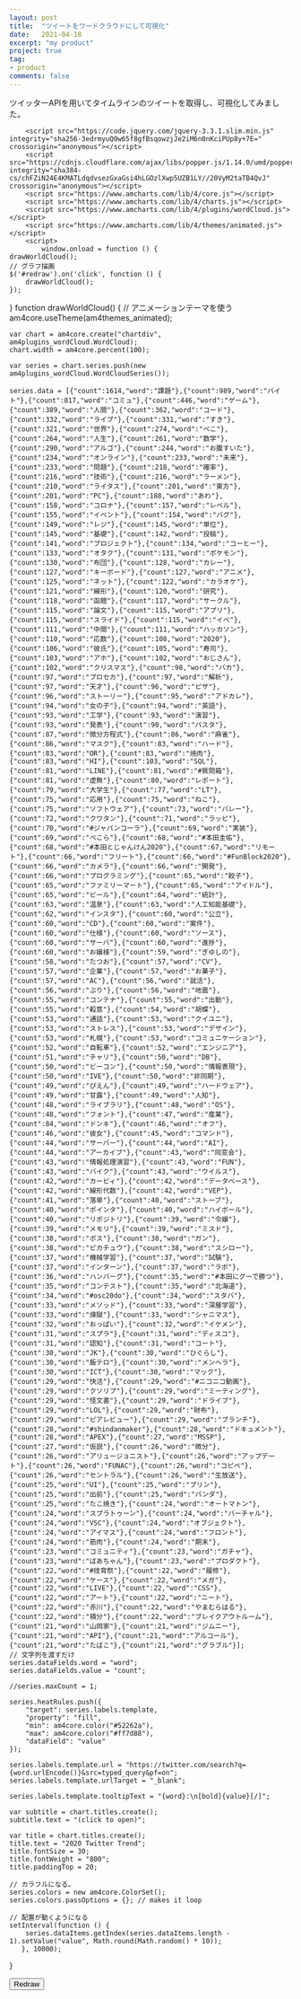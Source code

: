 ```yaml
---
layout: post
title:  "ツイートをワードクラウドにして可視化"
date:   2021-04-18
excerpt: "my product"
project: true
tag:
- product
comments: false
---
```

ツイッターAPIを用いてタイムラインのツイートを取得し、可視化してみました。

        <script src="https://code.jquery.com/jquery-3.3.1.slim.min.js" integrity="sha256-3edrmyuQ0w65f8gfBsqowzjJe2iM6n0nKciPUp8y+7E=" crossorigin="anonymous"></script>
        <script src="https://cdnjs.cloudflare.com/ajax/libs/popper.js/1.14.0/umd/popper.min.js" integrity="sha384-cs/chFZiN24E4KMATLdqdvsezGxaGsi4hLGOzlXwp5UZB1LY//20VyM2taTB4QvJ" crossorigin="anonymous"></script>
        <script src="https://www.amcharts.com/lib/4/core.js"></script>
        <script src="https://www.amcharts.com/lib/4/charts.js"></script>
        <script src="https://www.amcharts.com/lib/4/plugins/wordCloud.js"></script> 
        <script src="https://www.amcharts.com/lib/4/themes/animated.js"></script>
        <script>
            window.onload = function () {
    drawWorldCloud();
    // グラフ描画
    $('#redraw').on('click', function () {
        drawWorldCloud();
    });
}
function drawWorldCloud() {
    // アニメーションテーマを使う
    am4core.useTheme(am4themes_animated);

    var chart = am4core.create("chartdiv", am4plugins_wordCloud.WordCloud);
    chart.width = am4core.percent(100);

    var series = chart.series.push(new am4plugins_wordCloud.WordCloudSeries());

    series.data = [{"count":1614,"word":"課題"},{"count":989,"word":"バイト"},{"count":817,"word":"コミュ"},{"count":446,"word":"ゲーム"},{"count":389,"word":"人間"},{"count":362,"word":"コード"},{"count":332,"word":"ライブ"},{"count":331,"word":"すき"},{"count":321,"word":"世界"},{"count":274,"word":"ぺこ"},{"count":264,"word":"人生"},{"count":261,"word":"数学"},{"count":290,"word":"アルゴ"},{"count":244,"word":"お腹すいた"},{"count":234,"word":"オンライン"},{"count":233,"word":"未来"},{"count":233,"word":"問題"},{"count":218,"word":"確率"},{"count":216,"word":"技術"},{"count":216,"word":"ラーメン"},{"count":210,"word":"ライタス"},{"count":201,"word":"東方"},{"count":201,"word":"PC"},{"count":188,"word":"あわ"},{"count":158,"word":"コロナ"},{"count":157,"word":"レベル"},{"count":155,"word":"イベント"},{"count":154,"word":"バグ"},{"count":149,"word":"レジ"},{"count":145,"word":"単位"},{"count":145,"word":"基礎"},{"count":142,"word":"投稿"},{"count":141,"word":"プロジェクト"},{"count":134,"word":"コーヒー"},{"count":133,"word":"オタク"},{"count":131,"word":"ポケモン"},{"count":130,"word":"布団"},{"count":128,"word":"カレー"},{"count":127,"word":"キーボード"},{"count":127,"word":"アニメ"},{"count":125,"word":"ネット"},{"count":122,"word":"カラオケ"},{"count":121,"word":"線形"},{"count":120,"word":"研究"},{"count":118,"word":"函館"},{"count":117,"word":"サークル"},{"count":115,"word":"論文"},{"count":115,"word":"アプリ"},{"count":115,"word":"スライド"},{"count":115,"word":"イベ"},{"count":111,"word":"中間"},{"count":111,"word":"ハッカソン"},{"count":110,"word":"応数"},{"count":108,"word":"2020"},{"count":106,"word":"彼氏"},{"count":105,"word":"寿司"},{"count":103,"word":"アホ"},{"count":102,"word":"おじさん"},{"count":102,"word":"クリスマス"},{"count":98,"word":"バカ"},{"count":97,"word":"プロセカ"},{"count":97,"word":"解析"},{"count":97,"word":"天才"},{"count":96,"word":"ピザ"},{"count":96,"word":"ストーリー"},{"count":95,"word":"アドカレ"},{"count":94,"word":"女の子"},{"count":94,"word":"英語"},{"count":93,"word":"工学"},{"count":93,"word":"演習"},{"count":93,"word":"発表"},{"count":90,"word":"パスタ"},{"count":87,"word":"微分方程式"},{"count":86,"word":"麻雀"},{"count":86,"word":"マスク"},{"count":83,"word":"ハード"},{"count":83,"word":"OR"},{"count":83,"word":"焼肉"},{"count":83,"word":"HI"},{"count":103,"word":"SQL"},{"count":81,"word":"LINE"},{"count":81,"word":"#質問箱"},{"count":81,"word":"虚無"},{"count":80,"word":"レポート"},{"count":79,"word":"大学生"},{"count":77,"word":"LT"},{"count":75,"word":"応用"},{"count":75,"word":"ねこ"},{"count":75,"word":"ソフトウェア"},{"count":73,"word":"バレー"},{"count":72,"word":"クワタン"},{"count":71,"word":"ラッピ"},{"count":70,"word":"#ジャパンコーラ"},{"count":69,"word":"実装"},{"count":69,"word":"ぺこら"},{"count":68,"word":"#本田圭佑"},{"count":68,"word":"#本田とじゃんけん2020"},{"count":67,"word":"リモート"},{"count":66,"word":"フリート"},{"count":66,"word":"#FunBlock2020"},{"count":66,"word":"カメラ"},{"count":66,"word":"開発"},{"count":66,"word":"プログラミング"},{"count":65,"word":"餃子"},{"count":65,"word":"ファミリーマート"},{"count":65,"word":"アイドル"},{"count":65,"word":"ビール"},{"count":64,"word":"統計"},{"count":63,"word":"温泉"},{"count":63,"word":"人工知能基礎"},{"count":62,"word":"インスタ"},{"count":60,"word":"公立"},{"count":60,"word":"CD"},{"count":60,"word":"案件"},{"count":60,"word":"仕様"},{"count":60,"word":"ソース"},{"count":60,"word":"サーバ"},{"count":60,"word":"進捗"},{"count":60,"word":"お嬢様"},{"count":59,"word":"ぎゆしの"},{"count":58,"word":"たつお"},{"count":57,"word":"CV"},{"count":57,"word":"企業"},{"count":57,"word":"お菓子"},{"count":57,"word":"AC"},{"count":56,"word":"就活"},{"count":56,"word":"ぶり"},{"count":56,"word":"地震"},{"count":55,"word":"コンテナ"},{"count":55,"word":"出勤"},{"count":55,"word":"殺意"},{"count":54,"word":"胡蝶"},{"count":53,"word":"通話"},{"count":53,"word":"クイユニ"},{"count":53,"word":"ストレス"},{"count":53,"word":"デザイン"},{"count":53,"word":"札幌"},{"count":53,"word":"コミュニケーション"},{"count":52,"word":"自転車"},{"count":52,"word":"エンジニア"},{"count":51,"word":"チャリ"},{"count":50,"word":"DB"},{"count":50,"word":"ビーコン"},{"count":50,"word":"情報表現"},{"count":50,"word":"IVE"},{"count":50,"word":"非同期"},{"count":49,"word":"ぴえん"},{"count":49,"word":"ハードウェア"},{"count":49,"word":"甘露"},{"count":49,"word":"人知"},{"count":48,"word":"ライブラリ"},{"count":48,"word":"OS"},{"count":48,"word":"フォント"},{"count":47,"word":"産業"},{"count":84,"word":"ドンキ"},{"count":46,"word":"オフ"},{"count":46,"word":"彼女"},{"count":45,"word":"コマンド"},{"count":44,"word":"サーバー"},{"count":44,"word":"AI"},{"count":44,"word":"アーカイブ"},{"count":43,"word":"同窓会"},{"count":43,"word":"情報処理演習"},{"count":43,"word":"FUN"},{"count":43,"word":"バイク"},{"count":43,"word":"ウイルス"},{"count":42,"word":"カービィ"},{"count":42,"word":"データベース"},{"count":42,"word":"線形代数"},{"count":42,"word":"VEP"},{"count":41,"word":"落単"},{"count":40,"word":"ストーブ"},{"count":40,"word":"ポインタ"},{"count":40,"word":"ハイボール"},{"count":40,"word":"リポジトリ"},{"count":39,"word":"令嬢"},{"count":39,"word":"メモリ"},{"count":39,"word":"ミスド"},{"count":38,"word":"ボス"},{"count":38,"word":"ガン"},{"count":38,"word":"ピカチュウ"},{"count":38,"word":"スシロー"},{"count":37,"word":"機械学習"},{"count":37,"word":"試験"},{"count":37,"word":"インターン"},{"count":37,"word":"ラボ"},{"count":36,"word":"ハンバーグ"},{"count":35,"word":"#本田にグーで勝つ"},{"count":35,"word":"コンテスト"},{"count":35,"word":"北海道"},{"count":34,"word":"#osc20do"},{"count":34,"word":"スタバ"},{"count":33,"word":"メソッド"},{"count":33,"word":"深層学習"},{"count":33,"word":"煉獄"},{"count":33,"word":"シャニマス"},{"count":32,"word":"おっぱい"},{"count":32,"word":"イケメン"},{"count":31,"word":"スプラ"},{"count":31,"word":"ディスコ"},{"count":31,"word":"認知"},{"count":31,"word":"コート"},{"count":30,"word":"JK"},{"count":30,"word":"ひぐらし"},{"count":30,"word":"飯テロ"},{"count":30,"word":"メンヘラ"},{"count":30,"word":"ICT"},{"count":30,"word":"マック"},{"count":29,"word":"快活"},{"count":29,"word":"#ニコニコ動画"},{"count":29,"word":"クソリプ"},{"count":29,"word":"ミーティング"},{"count":29,"word":"怪文書"},{"count":29,"word":"ドライブ"},{"count":29,"word":"LOL"},{"count":29,"word":"財布"},{"count":29,"word":"ピアレビュー"},{"count":29,"word":"ブランチ"},{"count":28,"word":"#shindanmaker"},{"count":28,"word":"ドキュメント"},{"count":28,"word":"APEX"},{"count":27,"word":"MSSP"},{"count":27,"word":"仮説"},{"count":26,"word":"微分"},{"count":26,"word":"アリュージョニスト"},{"count":26,"word":"アップデート"},{"count":26,"word":"FUNAC"},{"count":26,"word":"コピペ"},{"count":26,"word":"セントラル"},{"count":26,"word":"生放送"},{"count":25,"word":"UI"},{"count":25,"word":"プリン"},{"count":25,"word":"出前"},{"count":25,"word":"パンダ"},{"count":25,"word":"たこ焼き"},{"count":24,"word":"オートマトン"},{"count":24,"word":"スプラトゥーン"},{"count":24,"word":"バーチャル"},{"count":24,"word":"VSC"},{"count":24,"word":"オブジェクト"},{"count":24,"word":"アイマス"},{"count":24,"word":"フロント"},{"count":24,"word":"筋肉"},{"count":24,"word":"期末"},{"count":23,"word":"コミュニティ"},{"count":23,"word":"ガチャ"},{"count":23,"word":"ばあちゃん"},{"count":23,"word":"プロダクト"},{"count":22,"word":"#技育祭"},{"count":22,"word":"履修"},{"count":22,"word":"ケース"},{"count":22,"word":"メガ"},{"count":22,"word":"LIVE"},{"count":22,"word":"CSS"},{"count":22,"word":"アート"},{"count":22,"word":"ニート"},{"count":22,"word":"赤川"},{"count":22,"word":"やまむらはる"},{"count":22,"word":"積分"},{"count":22,"word":"ブレイクアウトルーム"},{"count":21,"word":"山岡家"},{"count":21,"word":"ジムニー"},{"count":21,"word":"API"},{"count":21,"word":"アルコール"},{"count":21,"word":"たばこ"},{"count":21,"word":"グラブル"}];
    // 文字列を渡すだけ
    series.dataFields.word = "word";
    series.dataFields.value = "count";

    //series.maxCount = 1;

    series.heatRules.push({
        "target": series.labels.template,
        "property": "fill",
        "min": am4core.color("#52262a"),
        "max": am4core.color("#ff7d88"),
        "dataField": "value"
    });

    series.labels.template.url = "https://twitter.com/search?q={word.urlEncode()}&src=typed_query&pf=on";
    series.labels.template.urlTarget = "_blank";

    series.labels.template.tooltipText = "{word}:\n[bold]{value}[/]";

    var subtitle = chart.titles.create();
    subtitle.text = "(click to open)";

    var title = chart.titles.create();
    title.text = "2020 Twitter Trend";
    title.fontSize = 30;
    title.fontWeight = "800";
    title.paddingTop = 20;

    // カラフルになる。
    series.colors = new am4core.ColorSet();
    series.colors.passOptions = {}; // makes it loop

    // 配置が動くようになる
    setInterval(function () {
        series.dataItems.getIndex(series.dataItems.length - 1).setValue("value", Math.round(Math.random() * 10));
       }, 10000);
}
        </script>
        <section style="position:relative; width:100%; height:500px;">
            <!-- グラフの描画先 -->
            <div style="width:100%; left: 260px;"></div>
            <div class="has-text-centered">
                <button id="redraw" class="button is-primary is-rounded">Redraw</button>
            </div>
        </section>
        

[URL](https://marbou090.github.io/TwitterTrendsVisualizer/)